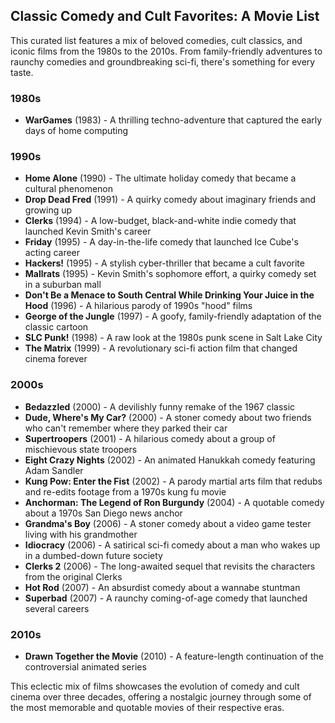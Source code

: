 ## Classic Comedy and Cult Favorites: A Movie List

This curated list features a mix of beloved comedies, cult classics, and iconic films from the 1980s to the 2010s. From family-friendly adventures to raunchy comedies and groundbreaking sci-fi, there's something for every taste.

### 1980s

- **WarGames** (1983) - A thrilling techno-adventure that captured the early days of home computing

### 1990s

- **Home Alone** (1990) - The ultimate holiday comedy that became a cultural phenomenon
- **Drop Dead Fred** (1991) - A quirky comedy about imaginary friends and growing up
- **Clerks** (1994) - A low-budget, black-and-white indie comedy that launched Kevin Smith's career
- **Friday** (1995) - A day-in-the-life comedy that launched Ice Cube's acting career
- **Hackers!** (1995) - A stylish cyber-thriller that became a cult favorite
- **Mallrats** (1995) - Kevin Smith's sophomore effort, a quirky comedy set in a suburban mall
- **Don't Be a Menace to South Central While Drinking Your Juice in the Hood** (1996) - A hilarious parody of 1990s "hood" films
- **George of the Jungle** (1997) - A goofy, family-friendly adaptation of the classic cartoon
- **SLC Punk!** (1998) - A raw look at the 1980s punk scene in Salt Lake City
- **The Matrix** (1999) - A revolutionary sci-fi action film that changed cinema forever

### 2000s

- **Bedazzled** (2000) - A devilishly funny remake of the 1967 classic
- **Dude, Where's My Car?** (2000) - A stoner comedy about two friends who can't remember where they parked their car
- **Supertroopers** (2001) - A hilarious comedy about a group of mischievous state troopers
- **Eight Crazy Nights** (2002) - An animated Hanukkah comedy featuring Adam Sandler
- **Kung Pow: Enter the Fist** (2002) - A parody martial arts film that redubs and re-edits footage from a 1970s kung fu movie
- **Anchorman: The Legend of Ron Burgundy** (2004) - A quotable comedy about a 1970s San Diego news anchor
- **Grandma's Boy** (2006) - A stoner comedy about a video game tester living with his grandmother
- **Idiocracy** (2006) - A satirical sci-fi comedy about a man who wakes up in a dumbed-down future society
- **Clerks 2** (2006) - The long-awaited sequel that revisits the characters from the original Clerks
- **Hot Rod** (2007) - An absurdist comedy about a wannabe stuntman
- **Superbad** (2007) - A raunchy coming-of-age comedy that launched several careers

### 2010s

- **Drawn Together the Movie** (2010) - A feature-length continuation of the controversial animated series

This eclectic mix of films showcases the evolution of comedy and cult cinema over three decades, offering a nostalgic journey through some of the most memorable and quotable movies of their respective eras.
